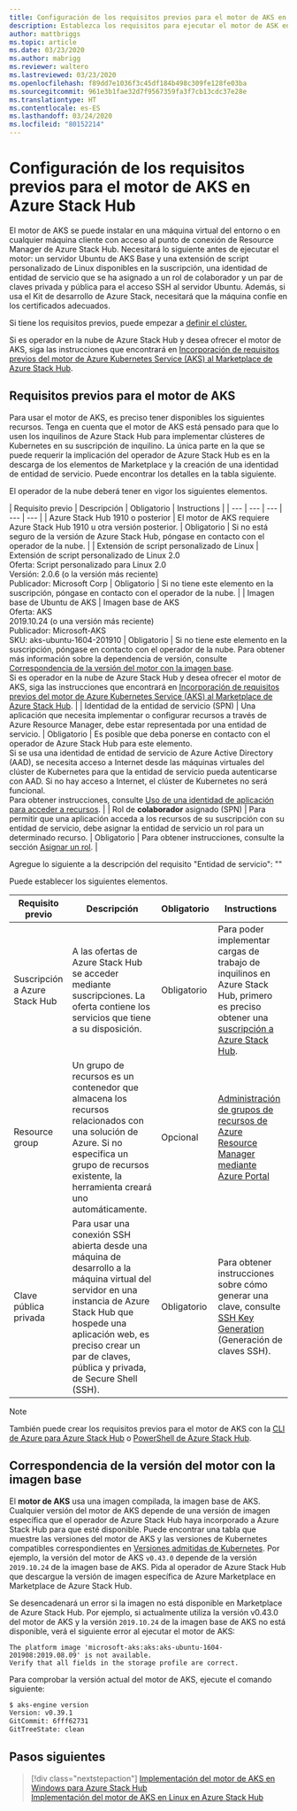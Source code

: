 ```yaml
---
title: Configuración de los requisitos previos para el motor de AKS en Azure Stack Hub
description: Establezca los requisitos para ejecutar el motor de ASK en Azure Stack Hub.
author: mattbriggs
ms.topic: article
ms.date: 03/23/2020
ms.author: mabrigg
ms.reviewer: waltero
ms.lastreviewed: 03/23/2020
ms.openlocfilehash: f89dd7e1036f3c45df184b498c309fe128fe03ba
ms.sourcegitcommit: 961e3b1fae32d7f9567359fa3f7cb13cdc37e28e
ms.translationtype: HT
ms.contentlocale: es-ES
ms.lasthandoff: 03/24/2020
ms.locfileid: "80152214"
---
```

# <a name="set-up-the-prerequisites-for-the-aks-engine-on-azure-stack-hub"></a>Configuración de los requisitos previos para el motor de AKS en Azure Stack Hub

El motor de AKS se puede instalar en una máquina virtual del entorno o en cualquier máquina cliente con acceso al punto de conexión de Resource Manager de Azure Stack Hub. Necesitará lo siguiente antes de ejecutar el motor: un servidor Ubuntu de AKS Base y una extensión de script personalizado de Linux disponibles en la suscripción, una identidad de entidad de servicio que se ha asignado a un rol de colaborador y un par de claves privada y pública para el acceso SSH al servidor Ubuntu. Además, si usa el Kit de desarrollo de Azure Stack, necesitará que la máquina confíe en los certificados adecuados.

Si tiene los requisitos previos, puede empezar a [definir el clúster.](azure-stack-kubernetes-aks-engine-deploy-cluster.md)

Si es operador en la nube de Azure Stack Hub y desea ofrecer el motor de AKS, siga las instrucciones que encontrará en [Incorporación de requisitos previos del motor de Azure Kubernetes Service (AKS) al Marketplace de Azure Stack Hub](../operator/azure-stack-aks-engine.md).

## <a name="prerequisites-for-the-aks-engine"></a>Requisitos previos para el motor de AKS

Para usar el motor de AKS, es preciso tener disponibles los siguientes recursos. Tenga en cuenta que el motor de AKS está pensado para que lo usen los inquilinos de Azure Stack Hub para implementar clústeres de Kubernetes en su suscripción de inquilino. La única parte en la que se puede requerir la implicación del operador de Azure Stack Hub es en la descarga de los elementos de Marketplace y la creación de una identidad de entidad de servicio. Puede encontrar los detalles en la tabla siguiente.

El operador de la nube deberá tener en vigor los siguientes elementos.

| Requisito previo | Descripción | Obligatorio | Instructions |
| --- | --- | --- | --- | --- |
| Azure Stack Hub 1910 o posterior | El motor de AKS requiere Azure Stack Hub 1910 u otra versión posterior. | Obligatorio | Si no está seguro de la versión de Azure Stack Hub, póngase en contacto con el operador de la nube. |
| Extensión de script personalizado de Linux | Extensión de script personalizado de Linux 2.0<br>Oferta: Script personalizado para Linux 2.0<br>Versión: 2.0.6 (o la versión más reciente)<br>Publicador: Microsoft Corp | Obligatorio | Si no tiene este elemento en la suscripción, póngase en contacto con el operador de la nube. |
| Imagen base de Ubuntu de AKS | Imagen base de AKS<br>Oferta: AKS<br> 2019.10.24 (o una versión más reciente)<br>Publicador: Microsoft-AKS<br>SKU: aks-ubuntu-1604-201910 | Obligatorio | Si no tiene este elemento en la suscripción, póngase en contacto con el operador de la nube. Para obtener más información sobre la dependencia de versión, consulte [Correspondencia de la versión del motor con la imagen base](#matching-engine-to-base-image-version).<br> Si es operador en la nube de Azure Stack Hub y desea ofrecer el motor de AKS, siga las instrucciones que encontrará en [Incorporación de requisitos previos del motor de Azure Kubernetes Service (AKS) al Marketplace de Azure Stack Hub](../operator/azure-stack-aks-engine.md). |
| Identidad de la entidad de servicio (SPN) |  Una aplicación que necesita implementar o configurar recursos a través de Azure Resource Manager, debe estar representada por una entidad de servicio. | Obligatorio | Es posible que deba ponerse en contacto con el operador de Azure Stack Hub para este elemento.<br>Si se usa una identidad de entidad de servicio de Azure Active Directory (AAD), se necesita acceso a Internet desde las máquinas virtuales del clúster de Kubernetes para que la entidad de servicio pueda autenticarse con AAD. Si no hay acceso a Internet, el clúster de Kubernetes no será funcional.<br>Para obtener instrucciones, consulte [Uso de una identidad de aplicación para acceder a recursos](https://docs.microsoft.com/azure-stack/operator/azure-stack-create-service-principals). |
| Rol de **colaborador** asignado (SPN) | Para permitir que una aplicación acceda a los recursos de su suscripción con su entidad de servicio, debe asignar la entidad de servicio un rol para un determinado recurso. | Obligatorio | Para obtener instrucciones, consulte la sección [Asignar un rol](https://docs.microsoft.com/azure-stack/operator/azure-stack-create-service-principals#assign-a-role). |


Agregue lo siguiente a la descripción del requisito "Entidad de servicio": ""



Puede establecer los siguientes elementos.

| Requisito previo | Descripción | Obligatorio | Instructions |
| --- | --- | --- | --- |
| Suscripción a Azure Stack Hub | A las ofertas de Azure Stack Hub se acceder mediante suscripciones. La oferta contiene los servicios que tiene a su disposición. | Obligatorio | Para poder implementar cargas de trabajo de inquilinos en Azure Stack Hub, primero es preciso obtener una [suscripción a Azure Stack Hub](https://docs.microsoft.com/azure-stack/user/azure-stack-subscribe-services). |
| Resource group | Un grupo de recursos es un contenedor que almacena los recursos relacionados con una solución de Azure. Si no especifica un grupo de recursos existente, la herramienta creará uno automáticamente. | Opcional | [Administración de grupos de recursos de Azure Resource Manager mediante Azure Portal](https://docs.microsoft.com/azure/azure-resource-manager/manage-resource-groups-portal) |
| Clave pública privada | Para usar una conexión SSH abierta desde una máquina de desarrollo a la máquina virtual del servidor en una instancia de Azure Stack Hub que hospede una aplicación web, es preciso crear un par de claves, pública y privada, de Secure Shell (SSH). | Obligatorio | Para obtener instrucciones sobre cómo generar una clave, consulte [SSH Key Generation](https://docs.microsoft.com/azure-stack/user/azure-stack-dev-start-howto-ssh-public-key) (Generación de claves SSH).|


> [!Note]  
> También puede crear los requisitos previos para el motor de AKS con la [CLI de Azure para Azure Stack Hub](https://docs.microsoft.com/azure-stack/user/azure-stack-version-profiles-azurecli2) o [PowerShell de Azure Stack Hub](https://docs.microsoft.com/azure-stack/operator/azure-stack-powershell-install).

## <a name="matching-engine-to-base-image-version"></a>Correspondencia de la versión del motor con la imagen base

El **motor de AKS** usa una imagen compilada, la imagen base de AKS. Cualquier versión del motor de AKS depende de una versión de imagen específica que el operador de Azure Stack Hub haya incorporado a Azure Stack Hub para que esté disponible. Puede encontrar una tabla que muestre las versiones del motor de AKS y las versiones de Kubernetes compatibles correspondientes en [Versiones admitidas de Kubernetes](https://github.com/Azure/aks-engine/blob/master/docs/topics/azure-stack.md#supported-kubernetes-versions). Por ejemplo, la versión del motor de AKS `v0.43.0` depende de la versión `2019.10.24` de la imagen base de AKS. Pida al operador de Azure Stack Hub que descargue la versión de imagen específica de Azure Marketplace en Marketplace de Azure Stack Hub.

Se desencadenará un error si la imagen no está disponible en Marketplace de Azure Stack Hub. Por ejemplo, si actualmente utiliza la versión v0.43.0 del motor de AKS y la versión `2019.10.24` de la imagen base de AKS no está disponible, verá el siguiente error al ejecutar el motor de AKS: 

```Text  
The platform image 'microsoft-aks:aks:aks-ubuntu-1604-201908:2019.08.09' is not available. 
Verify that all fields in the storage profile are correct.
```

Para comprobar la versión actual del motor de AKS, ejecute el comando siguiente:

```bash  
$ aks-engine version
Version: v0.39.1
GitCommit: 6fff62731
GitTreeState: clean
```

## <a name="next-steps"></a>Pasos siguientes

> [!div class="nextstepaction"]
> [Implementación del motor de AKS en Windows para Azure Stack Hub](azure-stack-kubernetes-aks-engine-deploy-windows.md)  
> [Implementación del motor de AKS en Linux en Azure Stack Hub](azure-stack-kubernetes-aks-engine-deploy-linux.md)